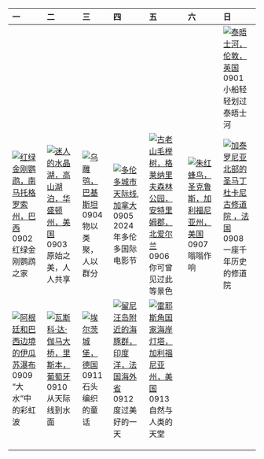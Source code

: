 | 一                                                                                                                                                                                                 | 二                                                                                                                                                                                            | 三                                                                                                                                                                             | 四                                                                                                                                                                                                 | 五                                                                                                                                                                                                        | 六                                                                                                                                                                                               | 日                                                                                                                                                                                        |
|:--------------------------------------------------------------------------------------------------------------------------------------------------------------------------------------------------|:---------------------------------------------------------------------------------------------------------------------------------------------------------------------------------------------|:------------------------------------------------------------------------------------------------------------------------------------------------------------------------------|:--------------------------------------------------------------------------------------------------------------------------------------------------------------------------------------------------|:---------------------------------------------------------------------------------------------------------------------------------------------------------------------------------------------------------|:------------------------------------------------------------------------------------------------------------------------------------------------------------------------------------------------|:-----------------------------------------------------------------------------------------------------------------------------------------------------------------------------------------|
|                                                                                                                                                                                                   |                                                                                                                                                                                              |                                                                                                                                                                               |                                                                                                                                                                                                   |                                                                                                                                                                                                          |                                                                                                                                                                                                 | [![](https://www.bing.com/th?id=OHR.ThamesLondon_ZH-CN3629717426_320x240.jpg '泰晤士河，伦敦，英国')](https://www.bing.com/th?id=OHR.ThamesLondon_ZH-CN3629717426_UHD.jpg)<br>0901<br>小船轻轻划过泰晤士河   |
| [![](https://www.bing.com/th?id=OHR.BuracodasAraras_ZH-CN3881985508_320x240.jpg '红绿金刚鹦鹉，南马托格罗索州，巴西')](https://www.bing.com/th?id=OHR.BuracodasAraras_ZH-CN3881985508_UHD.jpg)<br>0902<br>红绿金刚鹦鹉之家 | [![](https://www.bing.com/th?id=OHR.AlpineLakes_ZH-CN4537389724_320x240.jpg '迷人的水晶湖，高山湖泊，华盛顿州，美国')](https://www.bing.com/th?id=OHR.AlpineLakes_ZH-CN4537389724_UHD.jpg)<br>0903<br>原始之美，人人共享 | [![](https://www.bing.com/th?id=OHR.DuskyOwls_ZH-CN4729762831_320x240.jpg '乌雕鸮，巴基斯坦')](https://www.bing.com/th?id=OHR.DuskyOwls_ZH-CN4729762831_UHD.jpg)<br>0904<br>物以类聚，人以群分 | [![](https://www.bing.com/th?id=OHR.TIFF2024_ZH-CN4896695918_320x240.jpg '多伦多城市天际线,加拿大')](https://www.bing.com/th?id=OHR.TIFF2024_ZH-CN4896695918_UHD.jpg)<br>0905<br>2024年多伦多国际电影节               | [![](https://www.bing.com/th?id=OHR.GlenariffPark_ZH-CN4667558707_320x240.jpg '古老山毛榉树，格莱纳里夫森林公园，安特里姆郡，北爱尔兰')](https://www.bing.com/th?id=OHR.GlenariffPark_ZH-CN4667558707_UHD.jpg)<br>0906<br>你可曾见过此等景色 | [![](https://www.bing.com/th?id=OHR.SantaCruzHummer_ZH-CN5448262039_320x240.jpg '朱红蜂鸟，圣克鲁斯，加利福尼亚州，美国')](https://www.bing.com/th?id=OHR.SantaCruzHummer_ZH-CN5448262039_UHD.jpg)<br>0907<br>嗡嗡作响 | [![](https://www.bing.com/th?id=OHR.Canigou_ZH-CN6145410455_320x240.jpg '加泰罗尼亚北部的圣马丁杜卡尼古修道院 ，法国')](https://www.bing.com/th?id=OHR.Canigou_ZH-CN6145410455_UHD.jpg)<br>0908<br>一座千年历史的修道院 |
| [![](https://www.bing.com/th?id=OHR.IguazuRainbow_ZH-CN6524347982_320x240.jpg '阿根廷和巴西边境的伊瓜苏瀑布')](https://www.bing.com/th?id=OHR.IguazuRainbow_ZH-CN6524347982_UHD.jpg)<br>0909<br>“大水”中的彩虹波       | [![](https://www.bing.com/th?id=OHR.BridgeLisbon_ZH-CN6877671644_320x240.jpg '瓦斯科·达·伽马大桥，里斯本，葡萄牙')](https://www.bing.com/th?id=OHR.BridgeLisbon_ZH-CN6877671644_UHD.jpg)<br>0910<br>从天际线到水面  | [![](https://www.bing.com/th?id=OHR.EltzCastle_ZH-CN7586749377_320x240.jpg '埃尔茨城堡，德国')](https://www.bing.com/th?id=OHR.EltzCastle_ZH-CN7586749377_UHD.jpg)<br>0911<br>石头编织的童话 | [![](https://www.bing.com/th?id=OHR.DolphinReunion_ZH-CN7681290861_320x240.jpg '留尼汪岛附近的海豚群，印度洋，法国海外省')](https://www.bing.com/th?id=OHR.DolphinReunion_ZH-CN7681290861_UHD.jpg)<br>0912<br>度过美好的一天 | [![](https://www.bing.com/th?id=OHR.PointReyes_ZH-CN7781514086_320x240.jpg '雷耶斯角国家海岸灯塔，加利福尼亚州，美国')](https://www.bing.com/th?id=OHR.PointReyes_ZH-CN7781514086_UHD.jpg)<br>0913<br>自然与人类的天堂               |                                                                                                                                                                                                 |                                                                                                                                                                                          |
|                                                                                                                                                                                                   |                                                                                                                                                                                              |                                                                                                                                                                               |                                                                                                                                                                                                   |                                                                                                                                                                                                          |                                                                                                                                                                                                 |                                                                                                                                                                                          |
|                                                                                                                                                                                                   |                                                                                                                                                                                              |                                                                                                                                                                               |                                                                                                                                                                                                   |                                                                                                                                                                                                          |                                                                                                                                                                                                 |                                                                                                                                                                                          |
|                                                                                                                                                                                                   |                                                                                                                                                                                              |                                                                                                                                                                               |                                                                                                                                                                                                   |                                                                                                                                                                                                          |                                                                                                                                                                                                 |                                                                                                                                                                                          |